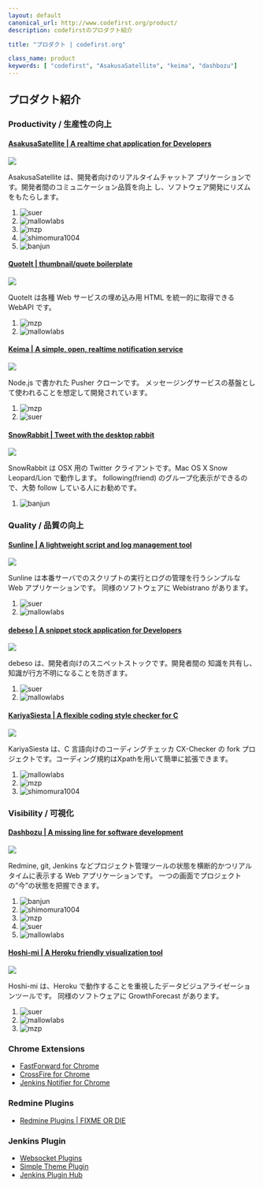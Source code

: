 ```yaml
---
layout: default
canonical_url: http://www.codefirst.org/product/
description: codefirstのプロダクト紹介

title: "プロダクト | codefirst.org"

class_name: product
keywords: [ "codefirst", "AsakusaSatellite", "keima", "dashbozu"]
---
```

## プロダクト紹介

### Productivity / 生産性の向上

#### [AsakusaSatellite | A realtime chat application for Developers](AsakusaSatellite/)

<div class="col-sm-4"><img src="AsakusaSatellite/imgs/ss.png" class="ss thumbnail"/></div>

AsakusaSatellite は、開発者向けのリアルタイムチャットア
プリケーションです。開発者間のコミュニケーション品質を向上
し、ソフトウェア開発にリズムをもたらします。

 1. ![suer]
 1. ![mallowlabs]
 1. ![mzp]
 1. ![shimomura1004]
 1. ![banjun]

#### [QuoteIt | thumbnail/quote boilerplate](quoteit/)

<div class="col-sm-4"><img src="./quoteit/imgs/ss.png" class="ss thumbnail"/></div>

QuoteIt は各種 Web サービスの埋め込み用 HTML を統一的に取得できる WebAPI です。

 1. ![mzp]
 1. ![mallowlabs]

#### [Keima | A simple, open, realtime notification service](keima/)

<div class="col-sm-4"><img src="keima/imgs/ss.png" class="ss thumbnail"/></div>

Node.js で書かれた Pusher クローンです。
メッセージングサービスの基盤として使われることを想定して開発されています。

 1. ![mzp]
 1. ![suer]

#### [SnowRabbit | Tweet with the desktop rabbit](SnowRabbit/)

<div class="col-sm-4"><img src="./SnowRabbit/imgs/ss.png" class="ss thumbnail"/></div>

SnowRabbit は OSX 用の Twitter クライアントです。Mac OS X Snow Leopard/Lion で動作します。
following(friend) のグループ化表示ができるので、大勢 follow している人にお勧めです。

 1. ![banjun]

### Quality / 品質の向上

#### [Sunline | A lightweight script and log management tool](sunline/)

<div class="col-sm-4"><img src="./sunline/imgs/ss_all.png" class="ss thumbnail"/></div>

Sunline は本番サーバでのスクリプトの実行とログの管理を行うシンプルな Web アプリケーションです。 同様のソフトウェアに Webistrano があります。

 1. ![suer]
 1. ![mallowlabs]

#### [debeso | A snippet stock application for Developers](debeso/)

<div class="col-sm-4"><img src="./debeso/imgs/ss.png" class="ss thumbnail"/></div>

debeso は、開発者向けのスニペットストックです。開発者間の
知識を共有し、知識が行方不明になることを防ぎます。

 1. ![suer]
 1. ![mallowlabs]

#### [KariyaSiesta | A flexible coding style checker for C](kariyasiesta/)

<div class="col-sm-4"><img src="./kariyasiesta/imgs/ss.png" class="ss thumbnail"/></div>

KariyaSiesta は、C 言語向けのコーディングチェッカ CX-Checker の fork プロジェクトです。コーディング規約はXpathを用いて簡単に拡張できます。

 1. ![mallowlabs]
 1. ![mzp]
 1. ![shimomura1004]

### Visibility / 可視化

#### [Dashbozu | A missing line for software development](dashbozu/)

<div class="col-sm-4"><img src="dashbozu/imgs/ss.png" class="ss thumbnail"/></div>

Redmine, git, Jenkins などプロジェクト管理ツールの状態を横断的かつリアルタイムに表示する Web アプリケーションです。
一つの画面でプロジェクトの”今”の状態を把握できます。

 1. ![banjun]
 1. ![shimomura1004]
 1. ![mzp]
 1. ![suer]
 1. ![mallowlabs]

#### [Hoshi-mi | A Heroku friendly visualization tool](hoshi-mi/)

<div class="col-sm-4"><img src="hoshi-mi/imgs/ss_all.png" class="ss thumbnail"/></div>

Hoshi-mi は、Heroku で動作することを重視したデータビジュアライゼーションツールです。 同様のソフトウェアに GrowthForecast があります。

 1. ![suer]
 1. ![mallowlabs]
 1. ![mzp]

### Chrome Extensions

 * [FastForward for Chrome](https://chrome.google.com/webstore/detail/coddchpngcejbibihffhojggkfdgahkb)
 * [CrossFire for Chrome](https://chrome.google.com/webstore/detail/koagbjdgdmedlijoflccgpiaelepedam)
 * [Jenkins Notifier for Chrome](https://chrome.google.com/webstore/detail/mnjbjjllbclkpnebaddhkoonjelmiekm)

### Redmine Plugins

 * [Redmine Plugins \| FIXME OR DIE](https://suer.github.io/)

### Jenkins Plugin

 * [Websocket Plugins](https://wiki.jenkins-ci.org/display/JENKINS/Websocket+Plugin)
 * [Simple Theme Plugin](https://wiki.jenkins-ci.org/display/JENKINS/Simple+Theme+Plugin)
 * [Jenkins Plugin Hub](https://jenkins-plugin-hub.herokuapp.com/)

[suer]: imgs/icons/suer.png "suer"
[mallowlabs]: imgs/icons/mallowlabs.png "mallowlabs"
[mzp]: imgs/icons/mzp.png "mzp"
[shimomura1004]: imgs/icons/shimomura1004.png "shimomura1004"
[banjun]: imgs/icons/banjun.png "banjun"
